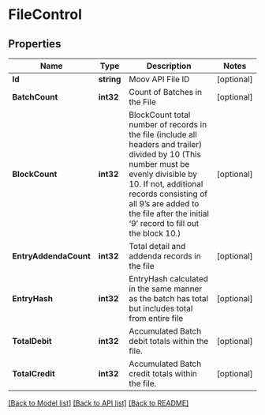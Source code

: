 # FileControl

## Properties
Name | Type | Description | Notes
------------ | ------------- | ------------- | -------------
**Id** | **string** | Moov API File ID | [optional] 
**BatchCount** | **int32** | Count of Batches in the File | [optional] 
**BlockCount** | **int32** | BlockCount total number of records in the file (include all headers and trailer) divided by 10 (This number must be evenly divisible by 10. If not, additional records consisting of all 9’s are added to the file after the initial ‘9’ record to fill out the block 10.)  | [optional] 
**EntryAddendaCount** | **int32** | Total detail and addenda records in the file | [optional] 
**EntryHash** | **int32** | EntryHash calculated in the same manner as the batch has total but includes total from entire file | [optional] 
**TotalDebit** | **int32** | Accumulated Batch debit totals within the file. | [optional] 
**TotalCredit** | **int32** | Accumulated Batch credit totals within the file. | [optional] 

[[Back to Model list]](../README.md#documentation-for-models) [[Back to API list]](../README.md#documentation-for-api-endpoints) [[Back to README]](../README.md)


